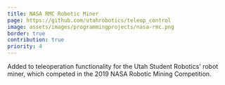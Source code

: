 ```yaml
---
title: NASA RMC Robotic Miner
page: https://github.com/utahrobotics/teleop_control
image: assets/images/programmingprojects/nasa-rmc.png
border: true
contribution: true
priority: 4
---
```


Added to teleoperation functionality for the Utah Student Robotics' robot miner, which competed in the 2019 NASA Robotic Mining Competition.
